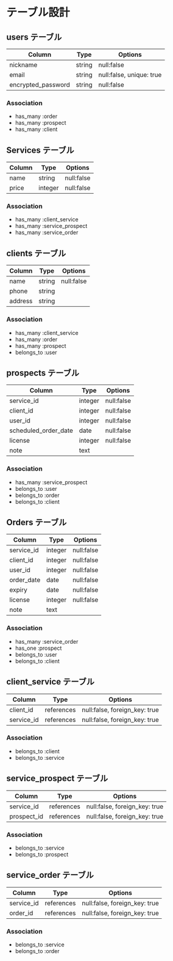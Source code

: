 # テーブル設計

## users テーブル

| Column             | Type   | Options                  |
| ------------------ | ------ | ------------------------ |
| nickname           | string | null:false               |
| email              | string | null:false, unique: true |
| encrypted_password | string | null:false               |

### Association

- has_many :order
- has_many :prospect
- has_many :client

## Services テーブル

| Column | Type    | Options    |
| ------ | ------- | ---------- |
| name   | string  | null:false |
| price  | integer | null:false |

### Association

- has_many :client_service
- has_many :service_prospect
- has_many :service_order

## clients テーブル

| Column  | Type   | Options    |
| ------- | ------ | ---------- |
| name    | string | null:false |
| phone   | string |            |
| address | string |            |

### Association

- has_many :client_service
- has_many :order
- has_many :prospect
- belongs_to :user

## prospects テーブル

| Column               | Type    | Options    |
| -------------------- | ------- | ---------- |
| service_id           | integer | null:false |
| client_id            | integer | null:false |
| user_id              | integer | null:false |
| scheduled_order_date | date    | null:false |
| license              | integer | null:false |
| note                 | text    |            |

### Association

- has_many :service_prospect
- belongs_to :user
- belongs_to :order
- belongs_to :client

## Orders テーブル

| Column     | Type    | Options    |
| ---------- | ------- | ---------- |
| service_id | integer | null:false |
| client_id  | integer | null:false |
| user_id    | integer | null:false |
| order_date | date    | null:false |
| expiry     | date    | null:false |
| license    | integer | null:false |
| note       | text    |            |

### Association

- has_many :service_order
- has_one :prospect
- belongs_to :user
- belongs_to :client

## client_service テーブル

| Column     | Type       | Options                       |
| ---------- | ---------- | ----------------------------- |
| client_id  | references | null:false, foreign_key: true |
| service_id | references | null:false, foreign_key: true |

### Association

- belongs_to :client
- belongs_to :service

## service_prospect テーブル

| Column      | Type       | Options                       |
| ----------- | ---------- | ----------------------------- |
| service_id  | references | null:false, foreign_key: true |
| prospect_id | references | null:false, foreign_key: true |

### Association

- belongs_to :service
- belongs_to :prospect

## service_order テーブル

| Column     | Type       | Options                       |
| ---------- | ---------- | ----------------------------- |
| service_id | references | null:false, foreign_key: true |
| order_id   | references | null:false, foreign_key: true |

### Association

- belongs_to :service
- belongs_to :order
